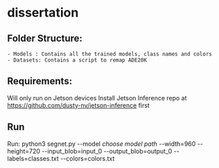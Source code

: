 # dissertation
## Folder Structure:
    - Models : Contains all the trained models, class names and colors
    - Datasets: Contains a script to remap ADE20K

## Requirements:
Will only run on Jetson devices
Install Jetson Inference repo at https://github.com/dusty-nv/jetson-inference first

## Run
Run: python3 segnet.py --model *choose model path* --width=960 --height=720  --input_blob=input_0 --output_blob=output_0 --labels=classes.txt --colors=colors.txt